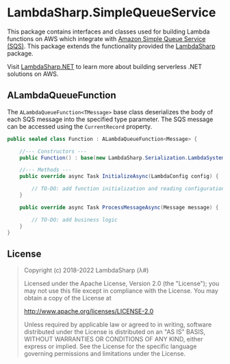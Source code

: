 # LambdaSharp.SimpleQueueService

This package contains interfaces and classes used for building Lambda functions on AWS which integrate with [Amazon Simple Queue Service (SQS)](https://docs.aws.amazon.com/AWSSimpleQueueService/latest/SQSDeveloperGuide/welcome.html).  This package extends the functionality provided the [LambdaSharp](https://www.nuget.org/packages/LambdaSharp/) package.

Visit [LambdaSharp.NET](https://lambdasharp.net/) to learn more about building serverless .NET solutions on AWS.

## ALambdaQueueFunction<TMessage>

The `ALambdaQueueFunction<TMessage>` base class deserializes the body of each SQS message into the specified type parameter. The SQS message can be accessed using the `CurrentRecord` property.

```csharp
public sealed class Function : ALambdaQueueFunction<Message> {

    //--- Constructors ---
    public Function() : base(new LambdaSharp.Serialization.LambdaSystemTextJsonSerializer()) { }

    //--- Methods ---
    public override async Task InitializeAsync(LambdaConfig config) {

        // TO-DO: add function initialization and reading configuration settings
    }

    public override async Task ProcessMessageAsync(Message message) {

        // TO-DO: add business logic
    }
}
```

## License

> Copyright (c) 2018-2022 LambdaSharp (λ#)
>
> Licensed under the Apache License, Version 2.0 (the "License");
> you may not use this file except in compliance with the License.
> You may obtain a copy of the License at
>
> http://www.apache.org/licenses/LICENSE-2.0
>
> Unless required by applicable law or agreed to in writing, software
> distributed under the License is distributed on an "AS IS" BASIS,
> WITHOUT WARRANTIES OR CONDITIONS OF ANY KIND, either express or implied.
> See the License for the specific language governing permissions and
> limitations under the License.
